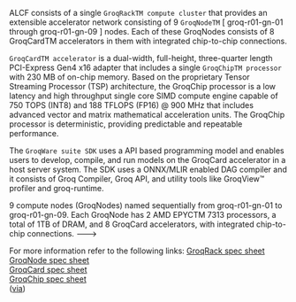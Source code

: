 
ALCF consists of a single `GroqRackTM compute cluster` that provides an extensible accelerator network consisting of 9 `GroqNodeTM` [ groq-r01-gn-01 through groq-r01-gn-09 ] nodes. Each of these GroqNodes consists of 8 GroqCardTM accelerators in them with integrated chip-to-chip connections.

`GroqCardTM accelerator` is a dual-width, full-height, three-quarter length PCI-Express Gen4 x16 adapter that includes a single `GroqChipTM processor` with 230 MB of on-chip memory. Based on the proprietary Tensor Streaming Processor (TSP) architecture, the GroqChip processor is a low latency and high throughput single core SIMD compute engine capable of 750 TOPS (INT8) and 188 TFLOPS (FP16) @ 900 MHz that includes advanced vector and matrix mathematical acceleration units.  The GroqChip processor is deterministic, providing predictable and repeatable performance. 

The `GroqWare suite SDK` uses a API based programming model and enables users to develop, compile, and run models on the GroqCard accelerator in a host server system. The SDK uses a ONNX/MLIR enabled DAG compiler and it consists of Groq Compiler, Groq API, and utility tools like GroqView™ profiler and groq-runtime. 


<!--- The GroqRack 42U compute cluster has <!--9 GroqNode servers, and --> 9 compute nodes (GroqNodes) named sequentially from groq-r01-gn-01 to groq-r01-gn-09. <!--and 1 redudant node (groq-r01-gn-09)--> Each GroqNode has 2 AMD EPYCTM 7313 processors, a total of 1TB of DRAM, and 8 GroqCard accelerators, with integrated chip-to-chip connections. --->


For more information refer to the following links:
[GroqRack spec sheet](https://groq.com/wp-content/uploads/2022/10/GroqRack%E2%84%A2-Compute-Cluster-Product-Brief-v1.0.pdf)<br>
[GroqNode spec sheet](https://groq.com/wp-content/uploads/2022/10/GroqNode%E2%84%A2-Server-GN1-B8C-Product-Brief-v1.5.pdf)<br>
[GroqCard spec sheet](https://groq.com/wp-content/uploads/2022/10/GroqCard%E2%84%A2-Accelerator-Product-Brief-v1.5-.pdf)<br>
[GroqChip spec sheet](https://groq.com/wp-content/uploads/2022/10/GroqChip%E2%84%A2-Processor-Product-Brief-v1.5.pdf)<br>
([via](https://groq.com/docs/))
